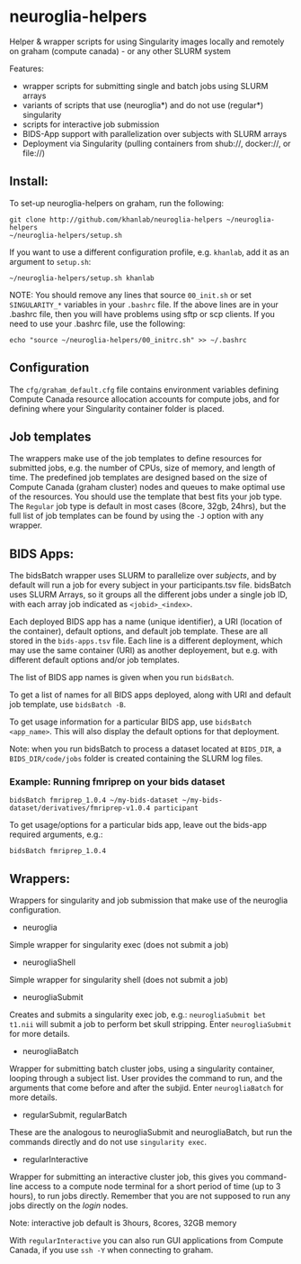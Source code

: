 # neuroglia-helpers

Helper & wrapper scripts for using Singularity images locally and remotely on graham (compute canada) - or any other SLURM system

Features:
* wrapper scripts for submitting single and batch jobs using SLURM arrays
* variants of scripts that use (neuroglia*) and do not use (regular*) singularity
* scripts for interactive job submission 
* BIDS-App support with parallelization over subjects with SLURM arrays
* Deployment via Singularity (pulling containers from shub://, docker://, or file://)

## Install:

To set-up neuroglia-helpers on graham, run the following:
```
git clone http://github.com/khanlab/neuroglia-helpers ~/neuroglia-helpers
~/neuroglia-helpers/setup.sh
```

If you want to use a different configuration profile, e.g. `khanlab`, add it as an argument to `setup.sh`:
```
~/neuroglia-helpers/setup.sh khanlab
```


NOTE: You should remove any lines that source `00_init.sh` or set `SINGULARITY_*` variables in your `.bashrc` file. If the above lines are in your .bashrc file, then you will have problems using sftp or scp clients. If you need to use your .bashrc file, use the following:
```
echo "source ~/neuroglia-helpers/00_initrc.sh" >> ~/.bashrc
```

## Configuration

The `cfg/graham_default.cfg` file contains environment variables defining Compute Canada resource allocation accounts for compute jobs, and for defining where your Singularity container folder is placed.  

## Job templates

The wrappers make use of the job templates to define resources for submitted jobs, e.g. the number of CPUs, size of memory, and length of time. The predefined job templates are designed based on the size of Compute Canada (graham cluster) nodes and queues to make optimal use of the resources. You should use the template that best fits your job type. The `Regular` job type is default in most cases (8core, 32gb, 24hrs), but the full list of job templates can be found by using the `-J` option with any wrapper.

## BIDS Apps:

The bidsBatch wrapper uses SLURM to parallelize over *subjects*, and by default will run a job for every subject in your participants.tsv file. 
bidsBatch uses SLURM Arrays, so it groups all the different jobs under a single job ID, with each array job indicated as `<jobid>_<index>`.


Each deployed BIDS app has a name (unique identifier), a URI (location of the container), default options, and default job template. These are all stored in the `bids-apps.tsv` file. Each line is a different deployment, which may use the same container (URI) as another deployement, but e.g. with different default options and/or job templates.

The list of BIDS app names is given when you run `bidsBatch`.

To get a list of names for all BIDS apps deployed, along with URI and default job template, use `bidsBatch -B`.

To get usage information for a particular BIDS app, use `bidsBatch <app_name>`. This will also display the default options for that deployment.

Note: when you run bidsBatch to process a dataset located at `BIDS_DIR`, a `BIDS_DIR/code/jobs` folder is created containing the SLURM log files.


### Example: Running fmriprep on your bids dataset
```
bidsBatch fmriprep_1.0.4 ~/my-bids-dataset ~/my-bids-dataset/derivatives/fmriprep-v1.0.4 participant 
```
To get usage/options for a particular bids app, leave out the bids-app required arguments, e.g.:

```
bidsBatch fmriprep_1.0.4 
```





## Wrappers:

Wrappers for singularity and job submission that make use of the neuroglia configuration.

* neuroglia

Simple wrapper for singularity exec (does not submit a job)

* neurogliaShell

Simple wrapper for singularity shell (does not submit a job)

* neurogliaSubmit

Creates and submits a singularity exec job, e.g.: `neurogliaSubmit bet t1.nii` will submit a job to perform bet skull stripping.
Enter `neurogliaSubmit` for more details.

* neurogliaBatch

Wrapper for submitting batch cluster jobs, using a singularity container, looping through a subject list. User provides the command to run, and the arguments that come before and after the subjid.  Enter `neurogliaBatch` for more details.

* regularSubmit, regularBatch

These are the analogous to neurogliaSubmit and neurogliaBatch, but run the commands directly and do not use `singularity exec`.

* regularInteractive

Wrapper for submitting an interactive cluster job, this gives you command-line access to a compute node terminal for a short period of time (up to 3 hours), to run jobs directly. Remember that you are not supposed to run any jobs directly on the *login* nodes. 

Note: interactive job default is 3hours, 8cores, 32GB memory

With `regularInteractive` you can also run GUI applications from Compute Canada, if you use `ssh -Y` when connecting to graham.



